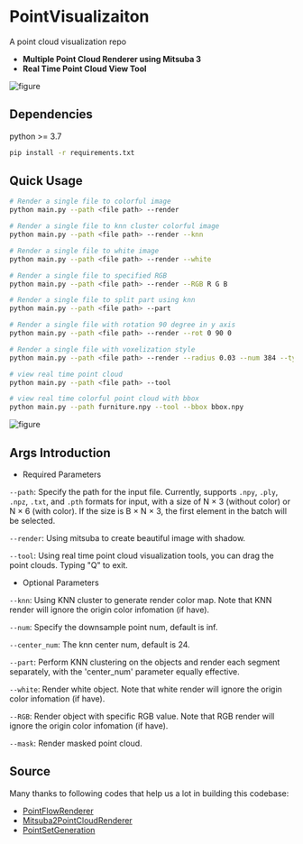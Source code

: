 # PointVisualizaiton
A point cloud visualization repo

- **Multiple Point Cloud Renderer using Mitsuba 3**
- **Real Time Point Cloud View Tool**

![figure](fig/figure.jpg)

## Dependencies

python >= 3.7
```bash
pip install -r requirements.txt
```

## Quick Usage

```bash
# Render a single file to colorful image
python main.py --path <file path> --render

# Render a single file to knn cluster colorful image
python main.py --path <file path> --render --knn

# Render a single file to white image
python main.py --path <file path> --render --white

# Render a single file to specified RGB
python main.py --path <file path> --render --RGB R G B

# Render a single file to split part using knn
python main.py --path <file path> --part

# Render a single file with rotation 90 degree in y axis
python main.py --path <file path> --render --rot 0 90 0

# Render a single file with voxelization style
python main.py --path <file path> --render --radius 0.03 --num 384 --type voxel

# view real time point cloud
python main.py --path <file path> --tool

# view real time colorful point cloud with bbox
python main.py --path furniture.npy --tool --bbox bbox.npy
```

![figure](fig/color.jpg)

## Args Introduction

- Required Parameters

`--path`: Specify the path for the input file. 
Currently, supports `.npy`, `.ply`, `.npz`, `.txt`, and `.pth` formats for input, with a size of N × 3 (without color) or N × 6 (with color). 
If the size is B × N × 3, the first element in the batch will be selected.

`--render`: Using mitsuba to create beautiful image with shadow.

`--tool`: Using real time point cloud visualization tools, you can drag the point clouds. Typing "Q" to exit.

- Optional Parameters

`--knn`: Using KNN cluster to generate render color map. Note that KNN render will ignore the origin color infomation (if have).

`--num`: Specify the downsample point num, default is inf.

`--center_num`: The knn center num, default is 24.

`--part`: Perform KNN clustering on the objects and render each segment separately, with the 'center_num' parameter equally effective.

`--white`: Render white object. Note that white render will ignore the origin color infomation (if have).

`--RGB`: Render object with specific RGB value. Note that RGB render will ignore the origin color infomation (if have).

`--mask`: Render masked point cloud.

## Source

Many thanks to following codes that help us a lot in building this codebase:

* [PointFlowRenderer](https://github.com/zekunhao1995/PointFlowRenderer)
* [Mitsuba2PointCloudRenderer](https://github.com/tolgabirdal/Mitsuba2PointCloudRenderer) 
* [PointSetGeneration](https://github.com/fanhqme/PointSetGeneration)
